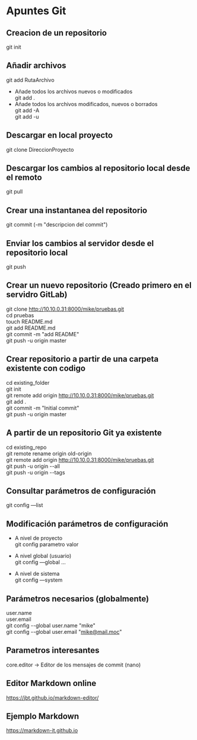 # Apuntes Git

## Creacion de un repositorio
git init  

## Añadir archivos
git add RutaArchivo  
- Añade todos los archivos nuevos o modificados  
    git add .  
- Añade todos los archivos modificados, nuevos o borrados  
    git add -A  
    git add -u  

## Descargar en local proyecto
git clone DireccionProyecto  

## Descargar los cambios al repositorio local desde el remoto
git pull  

## Crear una instantanea del repositorio
git commit (-m "descripcion del commit")  

## Enviar los cambios al servidor desde el repositorio local
git push  

## Crear un nuevo repositorio (Creado primero en el servidro GitLab)
git clone http://10.10.0.31:8000/mike/pruebas.git  
cd pruebas  
touch README.md  
git add README.md  
git commit -m "add README"  
git push -u origin master  

## Crear repositorio a partir de una carpeta existente con codigo
cd existing_folder  
git init  
git remote add origin http://10.10.0.31:8000/mike/pruebas.git  
git add .  
git commit -m "Initial commit"  
git push -u origin master  

## A partir de un repositorio Git ya existente
cd existing_repo  
git remote rename origin old-origin  
git remote add origin http://10.10.0.31:8000/mike/pruebas.git  
git push -u origin --all  
git push -u origin --tags  

## Consultar parámetros de configuración
git config —list  

## Modificación parámetros de configuración
- A nivel de proyecto  
    git config parametro valor  

- A nivel global (usuario)  
    git config —global …  

- A nivel de sistema  
    git config —system  

## Parámetros necesarios (globalmente)
user.name  
user.email  
git config --global user.name "mike"  
git config --global user.email "mike@mail.moc"  

## Parametros interesantes
core.editor -> Editor de los mensajes de commit (nano)  

## Editor Markdown online
https://jbt.github.io/markdown-editor/

## Ejemplo Markdown
https://markdown-it.github.io

